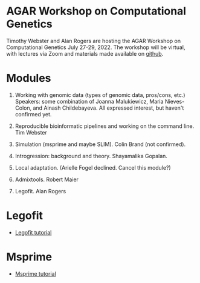 # AGAR Workshop on Computational Genetics

Timothy Webster and Alan Rogers are hosting the AGAR Workshop on
Computational Genetics July 27-29, 2022. The workshop will be
virtual, with lectures via Zoom and materials made available on
[github](https://github.com/alanrogers/agar22.git).

# Modules

1. Working with genomic data (types of genomic data, pros/cons, etc.)
Speakers: some combination of Joanna Malukiewicz, Maria Nieves-Colon,
and Ainash Childebayeva. All expressed interest, but haven't confirmed
yet.

2. Reproducible bioinformatic pipelines and working on the command
   line. Tim Webster

3. Simulation (msprime and maybe SLIM). Colin Brand (not confirmed).

4. Introgression: background and theory. Shayamalika Gopalan.

5. Local adaptation. (Arielle Fogel declined. Cancel this module?)

6. Admixtools. Robert Maier

7. Legofit. Alan Rogers

# Legofit

* [Legofit tutorial](msprime/legotut.pdf)

# Msprime

* [Msprime tutorial](legofit/msptut.pdf)
